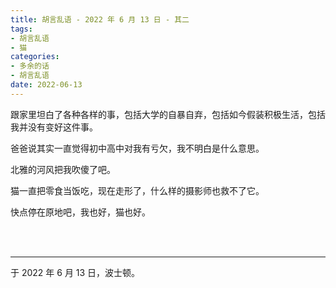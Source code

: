 ```yaml
---
title: 胡言乱语 - 2022 年 6 月 13 日 - 其二
tags:
- 胡言乱语
- 猫
categories:
- 多余的话
- 胡言乱语
date: 2022-06-13
---
```


跟家里坦白了各种各样的事，包括大学的自暴自弃，包括如今假装积极生活，包括我并没有变好这件事。

爸爸说其实一直觉得初中高中对我有亏欠，我不明白是什么意思。

北雅的河风把我吹傻了吧。

猫一直把零食当饭吃，现在走形了，什么样的摄影师也救不了它。

快点停在原地吧，我也好，猫也好。

<br>

<br>

------

于 2022 年 6 月 13 日，波士顿。
